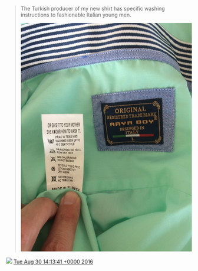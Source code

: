 > The Turkish producer of my new shirt has specific washing instructions to fashionable Italian young men\. 
> 
> ![](../../media/770625542873817088-CrHP1akWgAEKfwH.jpg)

<img src="../../media/tweet.ico" width="12" /> [Tue Aug 30 14:13:41 +0000 2016](https://twitter.com/DromerDenker/status/770625542873817088)